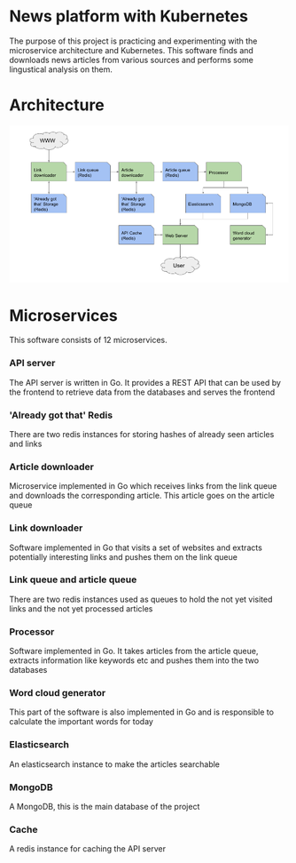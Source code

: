 # News platform with Kubernetes
The purpose of this project is practicing and experimenting with the microservice architecture and Kubernetes. This software finds and downloads news articles from various sources and performs some lingustical analysis on them.

# Architecture
![microservice architecture](https://raw.githubusercontent.com/MoritzGoeckel/KubernetesNewsService/master/media/diagram.png)

# Microservices
This software consists of 12 microservices.

### API server
The API server is written in Go. It provides a REST API that can be used by the frontend to retrieve data from the databases and serves the frontend

### 'Already got that' Redis
There are two redis instances for storing hashes of already seen articles and links

### Article downloader
Microservice implemented in Go which receives links from the link queue and downloads the corresponding article. This article goes on the article queue

### Link downloader
Software implemented in Go that visits a set of websites and extracts potentially interesting links and pushes them on the link queue

### Link queue and article queue
There are two redis instances used as queues to hold the not yet visited links and the not yet processed articles

### Processor
Software implemented in Go. It takes articles from the article queue, extracts information like keywords etc and pushes them into the two databases

### Word cloud generator
This part of the software is also implemented in Go and is responsible to calculate the important words for today

### Elasticsearch
An elasticsearch instance to make the articles searchable

### MongoDB
A MongoDB, this is the main database of the project

### Cache
A redis instance for caching the API server
